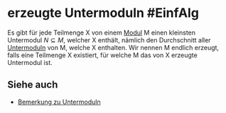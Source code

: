 # erzeugte Untermoduln #EinfAlg 
Es gibt für jede Teilmenge X von einem [Modul](Moduln%20%C3%BCber%20Ringen.md) M einen kleinsten Untermodul $N\subseteq M$, welcher X enthält, nämlich den Durchschnitt aller [Untermoduln](Untermoduln.md) von M, welche X enthalten. Wir nennen M endlich erzeugt, falls eine Teilmenge X existiert, für welche M das von X erzeugte Untermodul ist.
## Siehe auch
- [Bemerkung zu Untermoduln](Bemerkung%20zu%20Untermoduln.md)